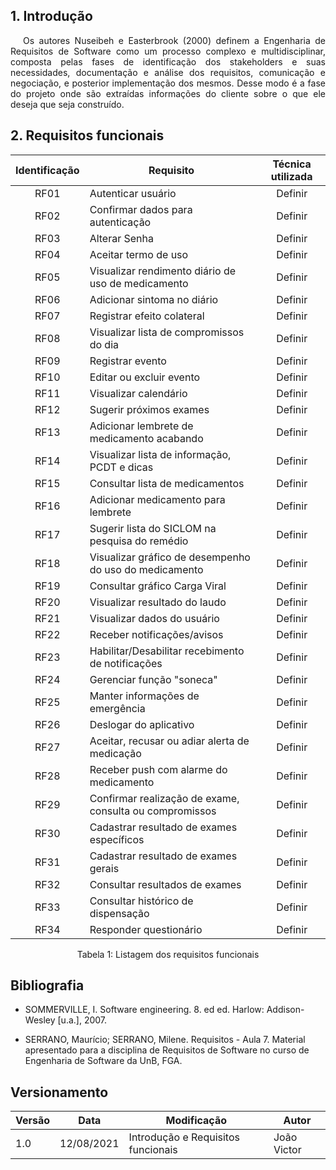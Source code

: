 ## 1. Introdução

<p style="text-indent: 20px; text-align: justify">
Os autores Nuseibeh e Easterbrook (2000) definem a Engenharia de Requisitos de
Software como um processo complexo e multidisciplinar, composta pelas fases de identificação
dos stakeholders e suas necessidades, documentação e análise dos requisitos, comunicação e
negociação, e posterior implementação dos mesmos.
Desse modo é a fase do projeto onde são extraídas informações do cliente sobre o que ele deseja que seja construído.
</p>

## 2. Requisitos funcionais

<center>

| Identificação | Requisito | Técnica utilizada |
| :--: |--|:--:|
| RF01 | Autenticar usuário | Definir |
| RF02 | Confirmar dados para autenticação | Definir |
| RF03 | Alterar Senha | Definir |
| RF04 | Aceitar termo de uso | Definir |
| RF05 | Visualizar rendimento diário de uso de medicamento | Definir |
| RF06 | Adicionar sintoma no diário | Definir |
| RF07 | Registrar efeito colateral | Definir |
| RF08 | Visualizar lista de compromissos do dia | Definir |
| RF09 | Registrar evento | Definir |
| RF10 | Editar ou excluir evento | Definir |
| RF11 | Visualizar calendário | Definir |
| RF12 | Sugerir próximos exames | Definir |
| RF13 | Adicionar lembrete de medicamento acabando | Definir |
| RF14 | Visualizar lista de informação, PCDT e dicas| Definir |
| RF15 | Consultar lista de medicamentos | Definir |
| RF16 | Adicionar medicamento para lembrete | Definir |
| RF17 | Sugerir lista do SICLOM na pesquisa do remédio | Definir |
| RF18 | Visualizar gráfico de desempenho do uso do medicamento | Definir |
| RF19 | Consultar gráfico Carga Viral| Definir |
| RF20 |Visualizar resultado do laudo | Definir |
| RF21 | Visualizar dados do usuário | Definir |
| RF22 | Receber notificações/avisos | Definir |
| RF23 | Habilitar/Desabilitar recebimento de notificações | Definir |
| RF24 | Gerenciar função "soneca" | Definir |
| RF25 | Manter informações de emergência | Definir |
| RF26 | Deslogar do aplicativo | Definir |
| RF27 | Aceitar, recusar ou adiar alerta de medicação | Definir |
| RF28 | Receber push com alarme do medicamento | Definir |
| RF29 | Confirmar realização de exame, consulta ou compromissos | Definir |
| RF30 | Cadastrar resultado de exames específicos | Definir |
| RF31 | Cadastrar resultado de exames gerais | Definir |
| RF32 | Consultar resultados de exames | Definir |
| RF33 | Consultar histórico de dispensação | Definir |
| RF34 | Responder questionário | Definir |

<figcaption>Tabela 1: Listagem dos requisitos funcionais</figcaption>

</center>

## Bibliografia

- SOMMERVILLE, I. Software engineering. 8. ed ed. Harlow: Addison-Wesley [u.a.], 2007. 

- SERRANO, Maurício; SERRANO, Milene. Requisitos - Aula 7. Material apresentado para a disciplina de Requisitos de Software no curso de Engenharia de Software da UnB, FGA.

## Versionamento
| Versão | Data | Modificação | Autor |
|--|--|--|--|
| 1.0 | 12/08/2021 | Introdução e Requisitos funcionais | João Victor |
